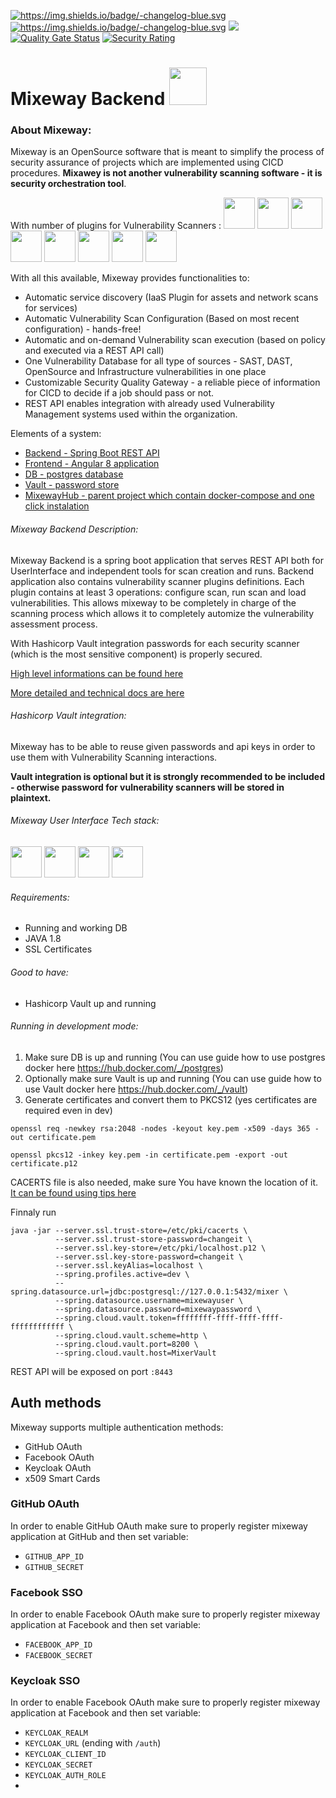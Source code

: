 <a href="/Mixeway/MixewayBackend/blob/master/CHANGELOG.md"><img src="https://camo.githubusercontent.com/452f81a1e660cf8f9a47db9405ce06a0f216221b/68747470733a2f2f696d672e736869656c64732e696f2f62616467652f2d6368616e67656c6f672d626c75652e737667" alt="https://img.shields.io/badge/-changelog-blue.svg" data-canonical-src="https://img.shields.io/badge/-changelog-blue.svg" style="max-width:100%;"></a>
<a href="hub.docker.comd"><img src="https://img.shields.io/docker/pulls/mixeway/backend?logo=Mixeway&style=plastic" alt="https://img.shields.io/badge/-changelog-blue.svg" data-canonical-src="https://img.shields.io/badge/-changelog-blue.svg" style="max-width:100%;"></a>
![](https://github.com/Mixeway/MixewayBackend/workflows/Deploy%20prod%20version/badge.svg?branch=master)
[![Quality Gate Status](https://sonarcloud.io/api/project_badges/measure?project=Mixeway_MixewayBackend&metric=alert_status)](https://sonarcloud.io/dashboard?id=Mixeway_MixewayBackend)
[![Security Rating](https://sonarcloud.io/api/project_badges/measure?project=Mixeway_MixewayBackend&metric=security_rating)](https://sonarcloud.io/dashboard?id=Mixeway_MixewayBackend)

# Mixeway Backend <img src="https://mixeway.github.io/img/logo_dashboard.png" height="60px">

### About Mixeway:
Mixeway is an OpenSource software that is meant to simplify the process of security assurance of projects which are implemented using CICD procedures. **Mixawey is not another vulnerability scanning
software - it is security orchestration tool**.

With number of plugins for Vulnerability Scanners :
<img src="https://mixeway.github.io/img/nessus.png" height="50px">
<img src="https://mixeway.github.io/img/openvas.jpg" height="50px">
<img src="https://mixeway.github.io/img/acunetix.jpg" height="50px">
<img src="https://mixeway.github.io/img/fortify.jpg" height="50px">
<img src="https://mixeway.github.io/img/deptrack.png" height="50px">
<img src="https://mixeway.github.io/img/cis.png" height="50px">
<img src="https://mixeway.github.io/img/jenkins.jpg" height="50px">
<img src="https://mixeway.github.io/img/jira.jpg" height="50px">

With all this available, Mixeway provides functionalities to:
- Automatic service discovery (IaaS Plugin for assets and network scans for services)
- Automatic Vulnerability Scan Configuration (Based on most recent configuration) - hands-free!
- Automatic and on-demand Vulnerability scan execution (based on policy and executed via a REST API call)
- One Vulnerability Database for all type of sources - SAST, DAST, OpenSource and Infrastructure vulnerabilities in one place
- Customizable Security Quality Gateway - a reliable piece of information for CICD to decide if a job should pass or not.
- REST API enables integration with already used Vulnerability Management systems used within the organization.

Elements of a system:
- <a href="https://github.com/Mixeway/MixewayBackend">Backend - Spring Boot REST API</a>
- <a href="https://github.com/Mixeway/MixewayFrontend">Frontend - Angular 8 application </a>
- <a href="https://hub.docker.com/_/postgres">DB - postgres database</a>
- <a href="https://www.vaultproject.io/">Vault - password store</a>
- <a href="https://github.com/Mixeway/MixewayHub">MixewayHub - parent project which contain docker-compose and one click instalation </a>

###### Mixeway Backend Description:
Mixeway Backend is a spring boot application that serves REST API both for UserInterface and independent tools for scan creation and runs.
Backend application also contains vulnerability scanner plugins definitions. Each plugin contains at least 3 operations: configure scan,
run scan and load vulnerabilities. This allows mixeway to be completely in charge of the scanning process which allows it to completely
automize the vulnerability assessment process.

With Hashicorp Vault integration passwords for each security scanner (which is the most sensitive component) is properly secured.

<a href="https://mixeway.io">High level informations can be found here</a>

<a href="https://mixeway.github.io">More detailed and technical docs are here</a>

###### Hashicorp Vault integration:
Mixeway has to be able to reuse given passwords and api keys in order to use them with Vulnerability Scanning interactions.

**Vault integration is optional but it is strongly recommended to be included - otherwise password for vulnerability scanners will
be stored in plaintext.**

###### Mixeway User Interface Tech stack:
<img src="https://mixeway.github.io/img/spring.jpg" height="50px">
<img src="https://mixeway.github.io/img/postgres.jpg" height="50px">
<img src="https://mixeway.github.io/img/vault.jpg" height="50px">
<img src="https://mixeway.github.io/img/docker.png" height="50px">

###### Requirements:
- Running and working DB 
- JAVA 1.8
- SSL Certificates

###### Good to have:
- Hashicorp Vault up and running

###### Running in development mode:
1. Make sure DB is up and running (You can use guide how to use postgres docker here https://hub.docker.com/_/postgres)
2. Optionally make sure Vault is up and running (You can use guide how to use Vault docker here https://hub.docker.com/_/vault)
3. Generate certificates and convert them to PKCS12 (yes certificates are required even in dev)
```$xslt
openssl req -newkey rsa:2048 -nodes -keyout key.pem -x509 -days 365 -out certificate.pem
```
```$xslt
openssl pkcs12 -inkey key.pem -in certificate.pem -export -out certificate.p12
```
CACERTS file is also needed, make sure You have known the location of it. <a href="https://stackoverflow.com/a/11937940/1394504">It can be found using tips here</a> 

Finnaly run
```
java -jar --server.ssl.trust-store=/etc/pki/cacerts \
          --server.ssl.trust-store-password=changeit \
          --server.ssl.key-store=/etc/pki/localhost.p12 \
          --server.ssl.key-store-password=changeit \
          --server.ssl.keyAlias=localhost \
          --spring.profiles.active=dev \
          --spring.datasource.url=jdbc:postgresql://127.0.0.1:5432/mixer \
          --spring.datasource.username=mixewayuser \
          --spring.datasource.password=mixewaypassword \
          --spring.cloud.vault.token=ffffffff-ffff-ffff-ffff-ffffffffffff \
          --spring.cloud.vault.scheme=http \
          --spring.cloud.vault.port=8200 \
          --spring.cloud.vault.host=MixerVault
```
 REST API will be exposed on port `:8443`

## Auth methods
Mixeway supports multiple authentication methods:

* GitHub OAuth
* Facebook OAuth
* Keycloak OAuth
* x509 Smart Cards

### GitHub OAuth
In order to enable GitHub OAuth make sure to properly register mixeway application at GitHub and then set variable:

* `GITHUB_APP_ID`
* `GITHUB_SECRET`

### Facebook SSO
In order to enable Facebook OAuth make sure to properly register mixeway application at Facebook and then set variable:

* `FACEBOOK_APP_ID`
* `FACEBOOK_SECRET`

### Keycloak SSO
In order to enable Facebook OAuth make sure to properly register mixeway application at Facebook and then set variable:

* `KEYCLOAK_REALM`
* `KEYCLOAK_URL` (ending with `/auth`)
* `KEYCLOAK_CLIENT_ID`
* `KEYCLOAK_SECRET`
* `KEYCLOAK_AUTH_ROLE`
* 